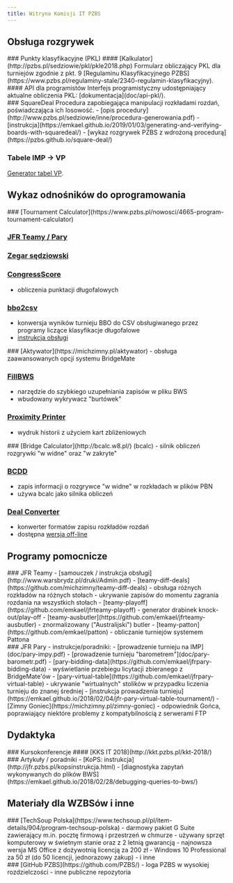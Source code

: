 ```yaml
---
title: Witryna Komisji IT PZBS
---
```


## Obsługa rozgrywek

<div class="row">
<div class="col">
### Punkty klasyfikacyjne (PKL)
#### [Kalkulator](http://pzbs.pl/sedziowie/pkl/pkle2018.php)
Formularz obliczający PKL dla turniejów zgodnie z pkt. 9 [Regulaminu Klasyfikacyjnego PZBS](https://www.pzbs.pl/regulaminy-stale/2340-regulamin-klasyfikacyjny).
#### API dla programistów
Interfejs programistyczny udostępniający aktualne obliczenia PKL: [dokumentacja](doc/api-pkl/).
</div>
<div class="col">
### SquareDeal
Procedura zapobiegająca manipulacji rozkładami rozdań, poświadczająca ich losowość.
- [opis procedury](http://www.pzbs.pl/sedziowie/inne/procedura-generowania.pdf)
- [instrukcja](https://emkael.github.io/2019/01/03/generating-and-verifying-boards-with-squaredeal/)
- [wykaz rozgrywek PZBS z wdrożoną procedurą](https://pzbs.github.io/square-deal/)

### Tabele IMP -&gt; VP
[Generator tabel VP](https://www.pzbs.pl/sedziowie/vp/).
</div>
</div>

## Wykaz odnośników do oprogramowania

<div class="row">
<div class="col">
### [Tournament Calculator](https://www.pzbs.pl/nowosci/4665-program-tournament-calculator)

### [JFR Teamy / Pary](https://www.pzbs.pl/pary-teamy)

</div>
<div class="col">

### [Zegar sędziowski](http://jfr.pzbs.pl/zegar.html)

### [CongressScore](https://michzimny.pl/congressscore-info)
 - obliczenia punktacji długofalowych

### [bbo2csv](https://bbo2csv.fedox.pl/)
 - konwersja wyników turnieju BBO do CSV obsługiwanego przez programy liczące klasyfikacje długofalowe
 - [instrukcja obsługi](https://bbo2csv.fedox.pl/help/)

</div>
</div>

<div class="row">
<div class="col">
### [Aktywator](https://michzimny.pl/aktywator)
 - obsługa zaawansowanych opcji systemu BridgeMate

### [FillBWS](https://michzimny.pl/fillbws)
 - narzędzie do szybkiego uzupełniania zapisów w pliku BWS
 - wbudowany wykrywacz "burtówek"

### [Proximity Printer](https://github.com/PZBS/proximity-printer)
 - wydruk historii z użyciem kart zbliżeniowych
</div>
<div class="col">
### [Bridge Calculator](http://bcalc.w8.pl/) (bcalc)
 - silnik obliczeń rozgrywki "w widne" oraz "w zakryte"

### [BCDD](https://github.com/emkael/bcdd)
 - zapis informacji o rozgrywce "w widne" w rozkładach w plików PBN
 - używa bcalc jako silnika obliczeń

### [Deal Converter](https://deal.emkael.info/)
 - konwerter formatów zapisu rozkładów rozdań
 - dostępna [wersja off-line](https://github.com/emkael/deal-convert)

</div>
</div>

## Programy pomocnicze

<div class="row">
<div class="col">
### JFR Teamy
 - [samouczek / instrukcja obsługi](http://www.warsbrydz.pl/druki/Admin.pdf)
 - [teamy-diff-deals](https://github.com/michzimny/teamy-diff-deals)
   - obsługa różnych rozkładów na różnych stołach
   - ukrywanie zapisów do momentu zagrania rozdania na wszystkich stołach
 - [teamy-playoff](https://github.com/emkael/jfrteamy-playoff)
   - generator drabinek knock-out/play-off
 - [teamy-ausbutler](https://github.com/emkael/jfrteamy-ausbutler)
   - znormalizowany ("Australijski") butler
 - [teamy-patton](https://github.com/emkael/patton)
   - obliczanie turniejów systemem Pattona
</div>
<div class="col">
### JFR Pary
 - instrukcje/poradniki:
   - [prowadzenie turnieju na IMP](doc/pary-impy.pdf)
   - [prowadzenie turnieju "barometrem"](doc/pary-barometr.pdf)
 - [pary-bidding-data](https://github.com/emkael/jfrpary-bidding-data)
   - wyświetlanie przebiegu licytacji zbieranego z BridgeMate'ów
 - [pary-virtual-table](https://github.com/emkael/jfrpary-virtual-table)
   - ukrywanie "wirtualnych" stolików w przypadku liczenia turnieju do znanej średniej
   - [instrukcja prowadzenia turnieju](https://emkael.github.io/2018/02/04/jfr-pary-virtual-table-tournament/)
 - [Zimny Goniec](https://michzimny.pl/zimny-goniec)
   - odpowiednik Gońca, poprawiający niektóre problemy z kompatybilnością z serwerami FTP
</div>
</div>

## Dydaktyka

<div class="row">
<div class="col">
### Kursokonferencje
#### [KKS IT 2018](http://kkt.pzbs.pl/kkt-2018/)
</div>
<div class="col">
### Artykuły / poradniki
 - [KoPS: instrukcja](http://jfr.pzbs.pl/kopsinstrukcja.html)
 - [diagnostyka zapytań wykonywanych do plików BWS](https://emkael.github.io/2018/02/28/debugging-queries-to-bws/)
</div>
</div>

## Materiały dla WZBSów i inne

<div class="row">
<div class="col">
### [TechSoup Polska](https://www.techsoup.pl/pl/item-details/904/program-techsoup-polska)
 - darmowy pakiet G Suite zawierający m.in. pocztę firmową i przestrzeń w chmurze
 - używany sprzęt komputerowy w świetnym stanie oraz z 2 letnią gwarancją
 - najnowsza wersja MS Office z dożywotnią licencją za 200 zł
 - Windows 10 Professional za 50 zł (do 50 licencji, jednorazowy zakup)
 - i inne
<div class="col">
### [GitHub PZBS](https://github.com/PZBS/)
 - loga PZBS w wysokiej rozdzielczości
 - inne publiczne repozytoria
</div>
</div>
